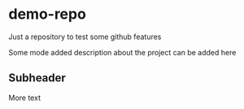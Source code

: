 # demo-repo
Just a repository to test some github features

Some mode added description about the project can be added here

## Subheader

More text